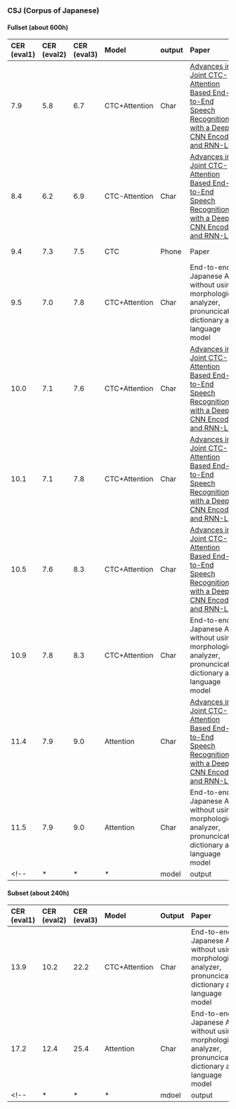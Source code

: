 ### CSJ (Corpus of Japanese)
#### Fullset (about 600h)
| CER (eval1) | CER (eval2) | CER (eval3) | Model | output | Paper | Published | Notes |
| :---------- | :---------- | :---------- | :-----| :----- | :---- | :-------- | :---: |
| 7.9 | 5.8 | 6.7 | CTC+Attention | Char | [Advances in Joint CTC-Attention Based End-to-End Speech Recognition with a Deep CNN Encoder and RNN-LM](http://www.isca-speech.org/archive/Interspeech_2017/pdfs/1296.PDF) | Interspeech2017 <br> (2017/8) | + joint dec. (one-pass) <br> + RNNLM (seperate) |
| 8.4 | 6.2 | 6.9 | CTC-Attention | Char | [Advances in Joint CTC-Attention Based End-to-End Speech Recognition with a Deep CNN Encoder and RNN-LM](http://www.isca-speech.org/archive/Interspeech_2017/pdfs/1296.PDF) | Interspeech2017 <br> (2017/8) | + joint dec. (one-pass) <br> (BLSTM encoder 320*6 layers) |
| 9.4 | 7.3 | 7.5 | CTC | Phone | Paper | Published | CTC-syllable |
| 9.5 | 7.0 | 7.8 | CTC+Attention | Char | End-to-end Japanese ASR without using morphological analyzer, pronuncication dictionary and language model | ASJ2017, spring <br> (2017/3) | (BLSTM encoder 320-5L) |
| 10.0 | 7.1 | 7.6 | CTC+Attention | Char | [Advances in Joint CTC-Attention Based End-to-End Speech Recognition with a Deep CNN Encoder and RNN-LM](http://www.isca-speech.org/archive/Interspeech_2017/pdfs/1296.PDF) | Interspeech2017 <br> (2017/8) | + joint dec. (one-pass) |
| 10.1 | 7.1 | 7.8 | CTC+Attention | Char | [Advances in Joint CTC-Attention Based End-to-End Speech Recognition with a Deep CNN Encoder and RNN-LM](http://www.isca-speech.org/archive/Interspeech_2017/pdfs/1296.PDF) | Interspeech2017 <br> (2017/8) | + joint dec. (rescoring) |
| 10.5 | 7.6 | 8.3 | CTC+Attention | Char | [Advances in Joint CTC-Attention Based End-to-End Speech Recognition with a Deep CNN Encoder and RNN-LM](http://www.isca-speech.org/archive/Interspeech_2017/pdfs/1296.PDF) | Interspeech2017 <br> (2017/8) | - |
| 10.9 | 7.8 | 8.3 | CTC+Attention | Char | End-to-end Japanese ASR without using morphological analyzer, pronuncication dictionary and language model | ASJ2017, spring <br> (2017/3) | (BLSTM encoder 320-4L) |
| 11.4 | 7.9 | 9.0 | Attention | Char | [Advances in Joint CTC-Attention Based End-to-End Speech Recognition with a Deep CNN Encoder and RNN-LM](http://www.isca-speech.org/archive/Interspeech_2017/pdfs/1296.PDF) | Interspeech2017 <br> (2017/8) | - |
| 11.5 | 7.9 | 9.0 | Attention | Char | End-to-end Japanese ASR without using morphological analyzer, pronuncication dictionary and language model | ASJ2017, spring <br> (2017/3) | - |
<!-- | * | * | * | model | output | Paper | Published | Notes | -->

#### Subset (about 240h)
| CER (eval1) | CER (eval2) | CER (eval3) | Model | Output | Paper | Published | Notes |
| :---------- | :---------- | :---------- | :-----| :----- | :---- | :-------- | :---: |
| 13.9 | 10.2 | 22.2 | CTC+Attention | Char | End-to-end Japanese ASR without using morphological analyzer, pronuncication dictionary and language model | ASJ2017, spring <br> (2017/3) | - |
| 17.2 | 12.4 | 25.4 | Attention | Char | End-to-end Japanese ASR without using morphological analyzer, pronuncication dictionary and language model | ASJ2017, spring <br> (2017/3) | - |
<!-- | * | * | * | mdoel | output | Paper | Published | Notes | -->
